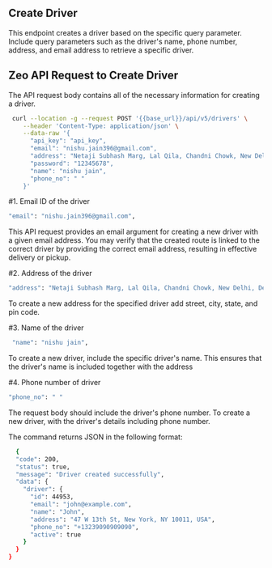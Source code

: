 ## Create Driver

This endpoint creates a driver based on the specific query parameter. Include query parameters such as the driver's name, phone number, address, and email address to retrieve a specific driver.


##  Zeo API Request to Create Driver


The API request body contains all of the necessary information for creating a driver. 

```sh
 curl --location -g --request POST '{{base_url}}/api/v5/drivers' \
    --header 'Content-Type: application/json' \
    --data-raw '{
      "api_key": "api_key",
      "email": "nishu.jain396@gmail.com",
      "address": "Netaji Subhash Marg, Lal Qila, Chandni Chowk, New Delhi, Delhi 110006",
      "password": "12345678",
      "name": "nishu jain",
      "phone_no": " "
    }'
```    





#1. Email ID of the driver


```sh
"email": "nishu.jain396@gmail.com",
```

This API request provides an email argument for creating a new driver with a given email address. You may verify that the created route is linked to the correct driver by providing the correct email address, resulting in effective delivery or pickup.






#2. Address of the driver


```sh
"address": "Netaji Subhash Marg, Lal Qila, Chandni Chowk, New Delhi, Delhi 110006",
```

To create a new address for the specified driver add street, city, state, and pin code.


#3. Name of the driver

```sh
 "name": "nishu jain",
```
To create a new driver, include the specific driver's name. This ensures that the driver's name is included together with the address

#4. Phone number of driver

```sh
"phone_no": " "
```
The request body should include the driver's phone number. To create a new driver, with the driver's details including phone number.

The command returns JSON in the following format:

```sh
  {
  "code": 200,
  "status": true,
  "message": "Driver created successfully",
  "data": {
    "driver": {
      "id": 44953,
      "email": "john@example.com",
      "name": "John",
      "address": "47 W 13th St, New York, NY 10011, USA",
      "phone_no": "+13239090909090",
      "active": true
    }
  }
}
```
